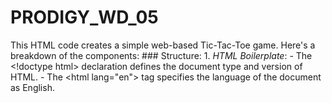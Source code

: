 # PRODIGY_WD_05
This HTML code creates a simple web-based Tic-Tac-Toe game. Here's a breakdown of the components:  ### Structure:  1. *HTML Boilerplate*:     - The &lt;!doctype html> declaration defines the document type and version of HTML.    - The &lt;html lang="en"> tag specifies the language of the document as English.
